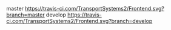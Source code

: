 master https://travis-ci.com/TransportSystems2/Frontend.svg?branch=master develop https://travis-ci.com/TransportSystems2/Frontend.svg?branch=develop